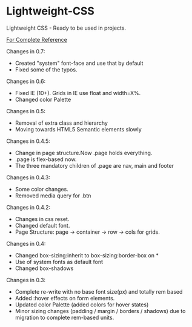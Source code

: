 # Lightweight-CSS
Lightweight CSS - Ready to be used in projects.

[For Complete Reference](https://ikevinshah.github.io/lightweight-css/dist/)

Changes in 0.7: 
* Created "system" font-face and use that by default
* Fixed some of the typos.

Changes in 0.6: 
* Fixed IE (10+). Grids in IE use float and width=X%.
* Changed color Palette

Changes in 0.5: 
* Removal of extra class and hierarchy
* Moving towards HTML5 Semantic elements slowly

Changes in 0.4.5: 
* Change in page structure.Now .page holds everything.
* .page is flex-based now.
*  The three mandatory children of .page are nav, main and footer

Changes in 0.4.3: 
* Some color changes.
* Removed media query for .btn

Changes in 0.4.2: 
* Changes in css reset.
* Changed default font.
* Page Structure: page -> container -> row -> cols for grids. 

Changes in 0.4: 
* Changed box-sizing:inherit to box-sizing:border-box on *
* Use of system fonts as default font
* Changed box-shadows

Changes in 0.3:

* Complete re-write with no base font size(px) and totally rem based
* Added :hover effects on form elements.
* Updated color Palette (added colors for hover states)
* Minor sizing changes (padding / margin / borders / shadows) due to migration to complete rem-based units.
